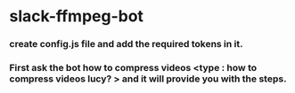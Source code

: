 # slack-ffmpeg-bot
### create config.js file and add the required tokens in it.
### First ask the bot how to compress videos <type : how to compress videos lucy? > and it will provide you with the steps.
